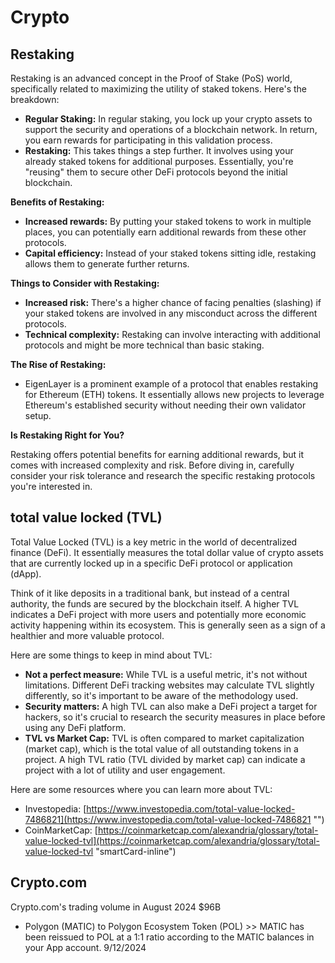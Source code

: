 # Crypto

## Restaking

Restaking is an advanced concept in the Proof of Stake (PoS) world, specifically related to maximizing the utility of staked tokens. Here's the breakdown:

- **Regular Staking:** In regular staking, you lock up your crypto assets to support the security and operations of a blockchain network. In return, you earn rewards for participating in this validation process.
- **Restaking:** This takes things a step further. It involves using your already staked tokens for additional purposes. Essentially, you're "reusing" them to secure other DeFi protocols beyond the initial blockchain.

**Benefits of Restaking:**

- **Increased rewards:** By putting your staked tokens to work in multiple places, you can potentially earn additional rewards from these other protocols.
- **Capital efficiency:** Instead of your staked tokens sitting idle, restaking allows them to generate further returns.

**Things to Consider with Restaking:**

- **Increased risk:** There's a higher chance of facing penalties (slashing) if your staked tokens are involved in any misconduct across the different protocols.
- **Technical complexity:** Restaking can involve interacting with additional protocols and might be more technical than basic staking.

**The Rise of Restaking:**

- EigenLayer is a prominent example of a protocol that enables restaking for Ethereum (ETH) tokens. It essentially allows new projects to leverage Ethereum's established security without needing their own validator setup.

**Is Restaking Right for You?**

Restaking offers potential benefits for earning additional rewards, but it comes with increased complexity and risk. Before diving in, carefully consider your risk tolerance and research the specific restaking protocols you're interested in.

## total value locked (TVL)

Total Value Locked (TVL) is a key metric in the world of decentralized finance (DeFi). It essentially measures the total dollar value of crypto assets that are currently locked up in a specific DeFi protocol or application (dApp).

Think of it like deposits in a traditional bank, but instead of a central authority, the funds are secured by the blockchain itself. A higher TVL indicates a DeFi project with more users and potentially more economic activity happening within its ecosystem. This is generally seen as a sign of a healthier and more valuable protocol.

Here are some things to keep in mind about TVL:

- **Not a perfect measure:** While TVL is a useful metric, it's not without limitations. Different DeFi tracking websites may calculate TVL slightly differently, so it's important to be aware of the methodology used.
- **Security matters:** A high TVL can also make a DeFi project a target for hackers, so it's crucial to research the security measures in place before using any DeFi platform.
- **TVL vs Market Cap:** TVL is often compared to market capitalization (market cap), which is the total value of all outstanding tokens in a project. A high TVL ratio (TVL divided by market cap) can indicate a project with a lot of utility and user engagement.

Here are some resources where you can learn more about TVL:

- Investopedia: [https://www.investopedia.com/total-value-locked-7486821](https://www.investopedia.com/total-value-locked-7486821 "‌")
- CoinMarketCap: [https://coinmarketcap.com/alexandria/glossary/total-value-locked-tvl](https://coinmarketcap.com/alexandria/glossary/total-value-locked-tvl "smartCard-inline")

## Crypto.com

Crypto.com's trading volume in August 2024 $96B

-  Polygon (MATIC) to Polygon Ecosystem Token (POL) >> MATIC has been reissued to POL at a 1:1 ratio according to the MATIC balances in your App account. 9/12/2024
